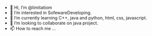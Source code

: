 - 👋 Hi, I’m @limitatiom
- 👀 I’m interested in SofewareDeveloping.
- 🌱 I’m currently learning C++, java and python, html, css, javascript.
- 💞️ I’m looking to collaborate on java project.
- 📫 How to reach me ...

<!---
limitatiom/limitatiom is a ✨ special ✨ repository because its `README.md` (this file) appears on your GitHub profile.
You can click the Preview link to take a look at your changes.
--->
